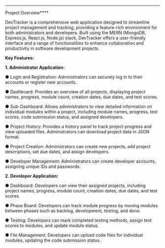 ****
Project Overview****

DevTracker is a comprehensive web application designed to
streamline project management and tracking, providing a
feature-rich environment for both administrators and developers.
Built using the MERN (MongoDB, Express.js, React.js, Node.js)
stack, DevTracker offers a user-friendly interface and a range of
functionalities to enhance collaboration and productivity in
software development projects.

****Key Features:****

**1. Administrator Application:**

● Login and Registration: Administrators can securely log in to
their accounts or register new accounts.

● Dashboard: Provides an overview of all projects, displaying
project names, progress, module count, creation dates, due
dates, and test scores.

● Sub-Dashboard: Allows administrators to view detailed
information on individual modules within a project, including
module names, progress, test scores, code submission status,
and assigned developers.

● Project History: Provides a history panel to track project
progress and view uploaded files. Administrators can
download project data in JSON format.

● Project Creation: Administrators can create new projects,
add project descriptions, set due dates, and assign
developers.

● Developer Management: Administrators can create
developer accounts, assigning unique IDs and passwords.

**2. Developer Application:**

● Dashboard: Developers can view their assigned projects,
including project names, progress, module count, creation
dates, due dates, and test scores.

● Phase Board: Developers can track module progress by moving
modules between phases such as backlog, development,
testing, and done.

● Testing: Developers can mark completed testing methods,
assign test scores to modules, and update module status.

● File Management: Developers can upload code files for
individual modules, updating the code submission status.
